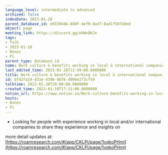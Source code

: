 ```yaml
---
language_level: intermediate to advanced
archived: false
indexDate: 2023-01-28
parent_database_id: e9339446-880f-4ef0-8ad7-8ad1f507dded
object: page
meeting_link: https://discord.gg/ekWnDKJn
tags:
- Talk
- 2023-01-28
- Bones
- Pi
parent_type: database_id
name: Work culture & benefits working in local & international companies
last_edited_time: 2023-01-28T12:49:00.0000000
title: Work culture & benefits working in local & international companies
id: bf42fa19-d33e-4396-98f6-d996e273cf59
talktime: 2023-01-28T20:00:00.0000000
created_time: 2023-01-10T17:13:00.0000000
notion_url: https://www.notion.so/Work-culture-benefits-working-in-local-international-companies-bf42fa19d33e439698f6d996e273cf59
hosts:
- Bones
- Pi
---
```


   - Looking for people with experience working in local and/or international companies to share they experience and insights on

more detail updates at:
[https://roamresearch.com/#/app/CKLPi/page/1vqkoPHmj](https://roamresearch.com/#/app/CKLPi/page/1vqkoPHmj)

























